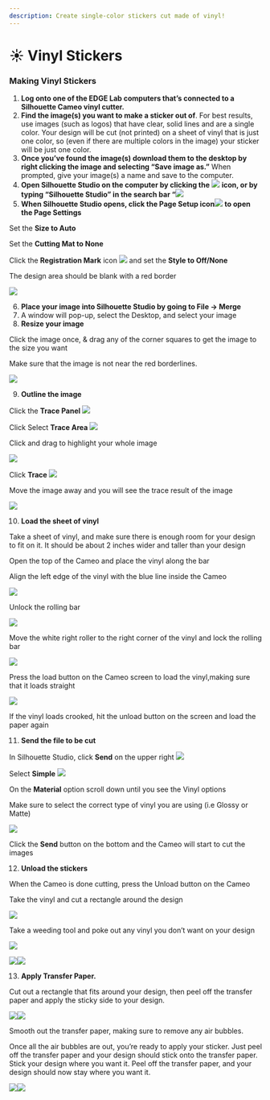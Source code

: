 ```yaml
---
description: Create single-color stickers cut made of vinyl!
---
```


# ☀ Vinyl Stickers

### **Making Vinyl Stickers**

1. **Log onto one of the EDGE Lab computers that’s connected to a Silhouette Cameo vinyl cutter.**
2. **Find the image(s) you want to make a sticker out of**. For best results, use images (such as logos) that have clear, solid lines and are a single color. Your design will be cut (not printed) on a sheet of vinyl that is just one color, so (even if there are multiple colors in the image) your sticker will be just one color.
3. **Once you’ve found the image(s) download them to the desktop by right clicking the image and selecting “Save image as.”** When prompted, give your image(s) a name and save to the computer.
4. **Open Silhouette Studio on the computer by clicking the** ![](<../../.gitbook/assets/1 (3).png>) **icon, or by typing “Silhouette Studio” in the search bar “**![](../../.gitbook/assets/2.png)
5. **When Silhouette Studio opens, click the Page Setup icon**![](<../../.gitbook/assets/3 (2).png>) **to open the Page Settings**

Set the **Size to Auto**

Set the **Cutting Mat to None**

Click the **Registration Mark** icon ![](<../../.gitbook/assets/4 (4).png>) and set the **Style to Off/None**

The design area should be blank with a red border

![](<../../.gitbook/assets/5 (3).png>)

6. **Place your image into Silhouette Studio by going to File -> Merge**
7. A window will pop-up, select the Desktop, and select your image
8. **Resize your image**

Click the image once, & drag any of the corner squares to get the image to the size you want

Make sure that the image is not near the red borderlines.

![](<../../.gitbook/assets/6 (2).png>)

9. **Outline the image**

Click the **Trace Panel** ![](<../../.gitbook/assets/7 (1).png>)

Click Select **Trace Area** ![](<../../.gitbook/assets/8 (3).png>)

Click and drag to highlight your whole image

![](../../.gitbook/assets/9.png)

Click **Trace** ![](../../.gitbook/assets/10.png)

Move the image away and you will see the trace result of the image

![](<../../.gitbook/assets/11 (4).png>)

10. **Load the sheet of vinyl**

Take a sheet of vinyl, and make sure there is enough room for your design to fit on it. It should be about 2 inches wider and taller than your design

Open the top of the Cameo and place the vinyl along the bar

Align the left edge of the vinyl with the blue line inside the Cameo

![](<../../.gitbook/assets/12 (1).jpeg>)

Unlock the rolling bar

![](<../../.gitbook/assets/13 (3).jpeg>)

Move the white right roller to the right corner of the vinyl and lock the rolling bar

![](<../../.gitbook/assets/14 (2).jpeg>)

Press the load button on the Cameo screen to load the vinyl,making sure that it loads straight

![](../../.gitbook/assets/15.jpeg)

If the vinyl loads crooked, hit the unload button on the screen and load the paper again

11. **Send the file to be cut**

In Silhouette Studio, click **Send** on the upper right ![](<../../.gitbook/assets/16 (1).png>)

Select **Simple** ![](../../.gitbook/assets/17.png)

On the **Material** option scroll down until you see the Vinyl options

Make sure to select the correct type of vinyl you are using (i.e Glossy or Matte)

![](../../.gitbook/assets/18.png)

Click the **Send** button on the bottom and the Cameo will start to cut the images

12. **Unload the stickers**

When the Cameo is done cutting, press the Unload button on the Cameo

Take the vinyl and cut a rectangle around the design

![](../../.gitbook/assets/19.jpeg)

Take a weeding tool and poke out any vinyl you don’t want on your design

![](../../.gitbook/assets/20.jpeg)

![](https://lh4.googleusercontent.com/5BRz0zn2NH3e6BMKF6kX1b5dPGQbLQSqvH8hDiUK337fzc6Iqo16RhQigNP7YDog7T4nGGuDnd8cij7\_SPIi-fwUv4qG2ErOc3MW562kbuzCaH4zXkKAXcQr0ElXqBckLX0\_p-HF\_ymwB0f5BRlxlxw)![](https://lh4.googleusercontent.com/A3YtSK-Hrc2jEuQIrF1On9XGSV4v7MeQnCIm32TersFKIwiD5UR-rDCP5-f6jGI0ElVTibJNdYwsvkPjbuKcS8Rw2omnAQR6EcflWUCV8PUisCpVjRkZsgMu0U6s6GJcBqRTBChH1gXCprM3s7gt9D4)

13. **Apply Transfer Paper.**&#x20;

Cut out a rectangle that fits around your design, then peel off the transfer paper and apply the sticky side to your design.&#x20;

![](https://lh6.googleusercontent.com/eT6PjB2poLY9iu66sr7k54zQgJojyxXXI6VDP9UXP3D3himI6EuRUZFYKIx\_AljKi\_cwSmISyg9uOhHagNdGX3AtXRx6BL-bAJQLvI1DUX9Sd1KumWw80M3bZIXMHDeQRG4bmVwezs7qoeJcjnpoAUU)![](https://lh5.googleusercontent.com/eZAV6xIMbXLMeyd3sV5LGwLU3crznsNTl0boV63-mHlFxqIDL\_3aLofFl7PYJliJvCq136hX8T1pP\_iroJ0bT1ncaBptJh\_TuMZLWh1WfQbLJDTOUUtDbm7sVfaiIw\_AgWV\_jxarfhJPg5iX1NzCB8I)

Smooth out the transfer paper, making sure to remove any air bubbles.&#x20;

Once all the air bubbles are out, you’re ready to apply your sticker. Just peel off the transfer paper and your design should stick onto the transfer paper. Stick your design where you want it. Peel off the transfer paper, and your design should now stay where you want it.

![](https://lh5.googleusercontent.com/wBZyshgCdQIGKNX6f5vPf-ML6onTn3dsU8EStxjqdYFVpF57KXKvP63rgmAVBBiqhTkxtWluS3s3GZICLNe51H2sHYbFzxMP4W8HLbpZrN3o\_Ga0fwITiK\_zpI8td5tpQ0PJfIclOBx7qFoP9e8fPX0)![](https://lh4.googleusercontent.com/tWiWZvX9UckTJohH5d2CE6fO1WGKth6PrLWk9p2t3-uhjOufGX8NAYWix38pS0M8nUbzJdghJTXB3T1CByKYkGqzTJaQxO25MM9J62wCzqY7Jg3pwkP829ILLsq2u4o6yC-cNbIVgfPJ0yNyQWX3b80)
